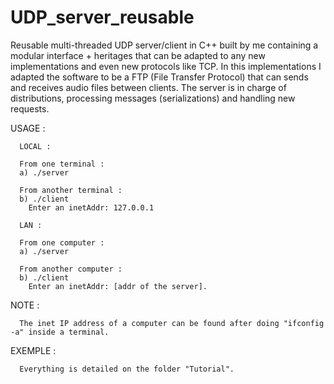 # UDP_server_reusable
Reusable multi-threaded UDP server/client in C++ built by me containing a modular interface + heritages that can be adapted to any new implementations and even new protocols like TCP.
In this implementations I adapted the software to be a FTP (File Transfer Protocol) that can sends and receives audio files between clients. The server is in charge of distributions, processing messages (serializations) and handling new requests.

USAGE :

      LOCAL :

      From one terminal :
      a) ./server

      From another terminal :
      b) ./client
        Enter an inetAddr: 127.0.0.1

      LAN :

      From one computer :
      a) ./server

      From another computer :
      b) ./client
        Enter an inetAddr: [addr of the server]. 
    
NOTE :

      The inet IP address of a computer can be found after doing "ifconfig -a" inside a terminal.

EXEMPLE :

      Everything is detailed on the folder "Tutorial".
